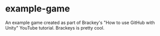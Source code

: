# example-game
An example game created as part of Brackey's "How to use GitHub with Unity" YouTube tutorial.
Brackeys is pretty cool.
